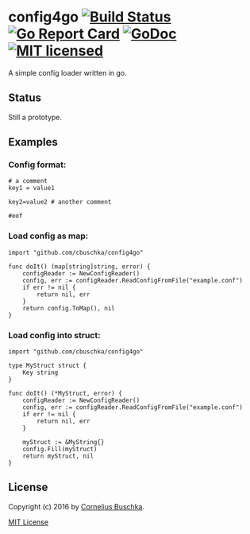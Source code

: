 # config4go [![Build Status](https://travis-ci.org/cbuschka/config4go.svg)](https://travis-ci.org/cbuschka/config4go) [![Go Report Card](https://goreportcard.com/badge/github.com/cbuschka/config4go)](https://goreportcard.com/report/github.com/cbuschka/config4go) [![GoDoc](https://godoc.org/github.com/cbuschka/config4go?status.svg)](https://godoc.org/github.com/cbuschka/config4go) [![MIT licensed](https://img.shields.io/badge/license-MIT-blue.svg)](https://raw.githubusercontent.com/hyperium/hyper/master/LICENSE)

A simple config loader written in go.

## Status

Still a prototype.

## Examples

### Config format:
```
# a comment
key1 = value1

key2=value2 # another comment

#eof
```

### Load config as map:
```
import "github.com/cbuschka/config4go"

func doIt() (map[string]string, error) {
    configReader := NewConfigReader()
	config, err := configReader.ReadConfigFromFile("example.conf")
	if err != nil {
	    return nil, err
	}
	return config.ToMap(), nil
}
```

### Load config into struct:
```
import "github.com/cbuschka/config4go"

type MyStruct struct {
    Key string
}

func doIt() (*MyStruct, error) {
    configReader := NewConfigReader()
	config, err := configReader.ReadConfigFromFile("example.conf")
	if err != nil {
	    return nil, err
	}

	myStruct := &MyString{}
	config.Fill(myStruct)
    return myStruct, nil
}
```

## License

Copyright (c) 2016 by [Cornelius Buschka](https://github.com/cbuschka).

[MIT License](LICENSE)
